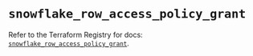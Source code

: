 # `snowflake_row_access_policy_grant`

Refer to the Terraform Registry for docs: [`snowflake_row_access_policy_grant`](https://registry.terraform.io/providers/snowflake-labs/snowflake/0.87.0/docs/resources/row_access_policy_grant).
